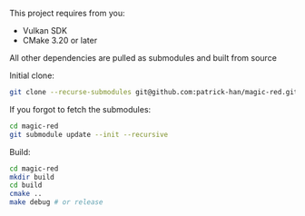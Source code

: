 This project requires from you:
- Vulkan SDK
- CMake 3.20 or later

All other dependencies are pulled as submodules and built from source

Initial clone:
```sh
git clone --recurse-submodules git@github.com:patrick-han/magic-red.git
```

If you forgot to fetch the submodules:
```sh
cd magic-red
git submodule update --init --recursive
```

Build:
```sh
cd magic-red
mkdir build
cd build
cmake ..
make debug # or release
```
